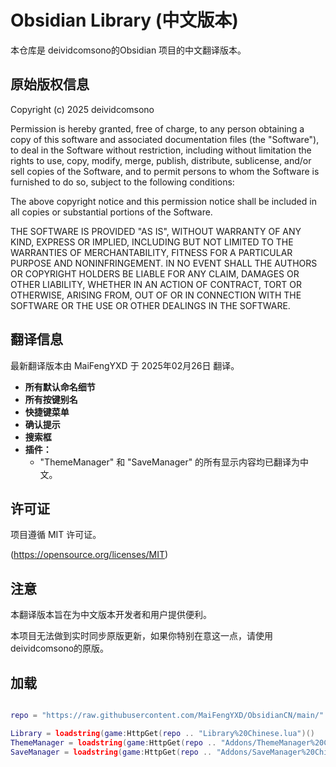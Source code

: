 # Obsidian Library (中文版本)

本仓库是 deividcomsono的Obsidian 项目的中文翻译版本。

## 原始版权信息

Copyright (c) 2025 deividcomsono

Permission is hereby granted, free of charge, to any person obtaining a copy of this software and associated documentation files (the "Software"), to deal in the Software without restriction, including without limitation the rights to use, copy, modify, merge, publish, distribute, sublicense, and/or sell copies of the Software, and to permit persons to whom the Software is furnished to do so, subject to the following conditions:

The above copyright notice and this permission notice shall be included in all copies or substantial portions of the Software.

THE SOFTWARE IS PROVIDED "AS IS", WITHOUT WARRANTY OF ANY KIND, EXPRESS OR IMPLIED, INCLUDING BUT NOT LIMITED TO THE WARRANTIES OF MERCHANTABILITY, FITNESS FOR A PARTICULAR PURPOSE AND NONINFRINGEMENT. IN NO EVENT SHALL THE AUTHORS OR COPYRIGHT HOLDERS BE LIABLE FOR ANY CLAIM, DAMAGES OR OTHER LIABILITY, WHETHER IN AN ACTION OF CONTRACT, TORT OR OTHERWISE, ARISING FROM, OUT OF OR IN CONNECTION WITH THE SOFTWARE OR THE USE OR OTHER DEALINGS IN THE SOFTWARE.

## 翻译信息

最新翻译版本由 MaiFengYXD 于 2025年02月26日 翻译。

* **所有默认命名细节**
* **所有按键别名**
* **快捷键菜单**
* **确认提示**
* **搜索框**
* **插件：**
    * "ThemeManager" 和 "SaveManager" 的所有显示内容均已翻译为中文。

## 许可证

项目遵循 MIT 许可证。

(https://opensource.org/licenses/MIT)

## 注意

本翻译版本旨在为中文版本开发者和用户提供便利。

本项目无法做到实时同步原版更新，如果你特别在意这一点，请使用deividcomsono的原版。

## 加载

``` lua

repo = "https://raw.githubusercontent.com/MaiFengYXD/ObsidianCN/main/"

Library = loadstring(game:HttpGet(repo .. "Library%20Chinese.lua")()
ThemeManager = loadstring(game:HttpGet(repo .. "Addons/ThemeManager%20Chinese.lua")()
SaveManager = loadstring(game:HttpGet(repo .. "Addons/SaveManager%20Chinese.lua")()

```
